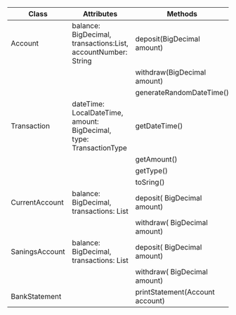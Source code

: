 | Class          | Attributes                                                                 | Methods                         | Scenario/Output    |
|----------------|----------------------------------------------------------------------------|---------------------------------|--------------------|
| Account        | balance: BigDecimal, transactions:List<Transaction>, accountNumber: String | deposit(BigDecimal amount)      | account.deposit()  |
|                |                                                                            | withdraw(BigDecimal amount)     | account.withdraw() |
|                |                                                                            | generateRandomDateTime()        |                    |
| Transaction    | dateTime: LocalDateTime, amount: BigDecimal, type: TransactionType         | getDateTime()                   |                    |
|                |                                                                            | getAmount()                     |                    |
|                |                                                                            | getType()                       |                    |
|                |                                                                            | toSring()                       |                    |
| CurrentAccount | balance: BigDecimal, transactions: List<Transaction>                       | deposit( BigDecimal amount)     |                    |
|                |                                                                            | withdraw( BigDecimal amount)    |                    |
| SaningsAccount | balance: BigDecimal, transactions: List<Transaction>                       | deposit( BigDecimal amount)     |                    |
|                |                                                                            | withdraw( BigDecimal amount)    |                    |
| BankStatement  |                                                                            | printStatement(Account account) |                    |
